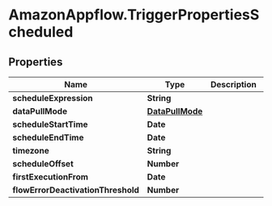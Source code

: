 # AmazonAppflow.TriggerPropertiesScheduled

## Properties

Name | Type | Description | Notes
------------ | ------------- | ------------- | -------------
**scheduleExpression** | **String** |  | 
**dataPullMode** | [**DataPullMode**](DataPullMode.md) |  | [optional] 
**scheduleStartTime** | **Date** |  | [optional] 
**scheduleEndTime** | **Date** |  | [optional] 
**timezone** | **String** |  | [optional] 
**scheduleOffset** | **Number** |  | [optional] 
**firstExecutionFrom** | **Date** |  | [optional] 
**flowErrorDeactivationThreshold** | **Number** |  | [optional] 


